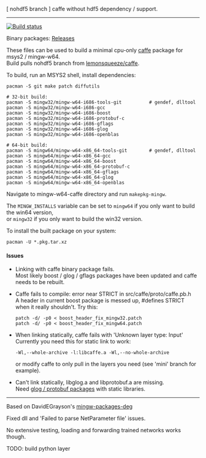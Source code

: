 
[ nohdf5 branch ] caffe without hdf5 dependency / support.

-------------------------------------------------------------------------------------------

[![Build status](https://ci.appveyor.com/api/projects/status/uj5aafc9cmrt9dh2?svg=true)](https://ci.appveyor.com/project/lemonsqueeze/mingw-caffe)

Binary packages: [Releases](https://github.com/lemonsqueeze/mingw-caffe/releases)

These files can be used to build a minimal cpu-only [caffe](https://github.com/BVLC/caffe) package for msys2 / mingw-w64.  
Build pulls nohdf5 branch from [lemonsqueeze/caffe](https://github.com/lemonsqueeze/caffe/tree/nohdf5).

To build, run an MSYS2 shell, install dependencies:

    pacman -S git make patch diffutils
    
    # 32-bit build:
    pacman -S mingw32/mingw-w64-i686-tools-git          # gendef, dlltool
    pacman -S mingw32/mingw-w64-i686-gcc
    pacman -S mingw32/mingw-w64-i686-boost
    pacman -S mingw32/mingw-w64-i686-protobuf-c
    pacman -S mingw32/mingw-w64-i686-gflags
    pacman -S mingw32/mingw-w64-i686-glog
    pacman -S mingw32/mingw-w64-i686-openblas
    
    # 64-bit build:
    pacman -S mingw64/mingw-w64-x86_64-tools-git        # gendef, dlltool
    pacman -S mingw64/mingw-w64-x86_64-gcc
    pacman -S mingw64/mingw-w64-x86_64-boost
    pacman -S mingw64/mingw-w64-x86_64-protobuf-c
    pacman -S mingw64/mingw-w64-x86_64-gflags
    pacman -S mingw64/mingw-w64-x86_64-glog
    pacman -S mingw64/mingw-w64-x86_64-openblas


Navigate to mingw-w64-caffe directory and run `makepkg-mingw`.

The `MINGW_INSTALLS` variable can be set to `mingw64` if you only want to build the win64 version,  
or `mingw32` if you only want to build the win32 version.

To install the built package on your system:

    pacman -U *.pkg.tar.xz


#### Issues

- Linking with caffe binary package fails.  
  Most likely boost / glog / gflags packages have been updated and caffe needs to be rebuilt.

- Caffe fails to compile: error near STRICT in src/caffe/proto/caffe.pb.h  
  A header in current boost package is messed up, #defines STRICT when it really shouldn't.
  Try this:

      patch -d/ -p0 < boost_header_fix_mingw32.patch
      patch -d/ -p0 < boost_header_fix_mingw64.patch

- When linking statically, caffe fails with 'Unknown layer type: Input'  
  Currently you need this for static link to work:

      -Wl,--whole-archive -l:libcaffe.a -Wl,--no-whole-archive

  or modify caffe to only pull in the layers you need (see 'mini' branch for example).

- Can't link statically, libglog.a and libprotobuf.a are missing.   
  Need [glog / protobuf packages](https://github.com/lemonsqueeze/mingw_pkgs/releases) with static libraries.

------------------------------------------------------------------------------------------------

Based on DavidEGrayson's [mingw-packages-deg](https://github.com/DavidEGrayson/mingw-packages-deg)

Fixed dll and 'Failed to parse NetParameter file' issues.

No extensive testing, loading and forwarding trained networks works though.

TODO: build python layer
